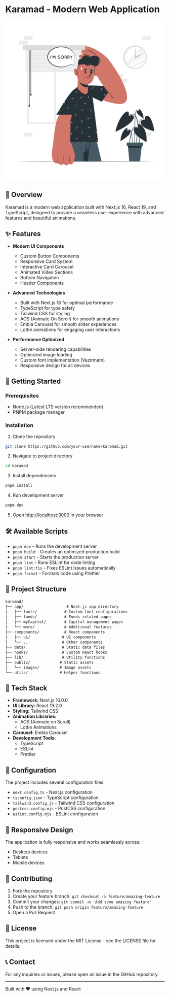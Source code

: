 # Karamad - Modern Web Application

![Karamad App](public/images/Feeling-sorry-cuate.png)

## 🌟 Overview

Karamad is a modern web application built with Next.js 16, React 19, and TypeScript, designed to provide a seamless user experience with advanced features and beautiful animations.

## ✨ Features

- **Modern UI Components**
  - Custom Button Components
  - Responsive Card System
  - Interactive Card Carousel
  - Animated Video Sections
  - Bottom Navigation
  - Header Components

- **Advanced Technologies**
  - Built with Next.js 16 for optimal performance
  - TypeScript for type safety
  - Tailwind CSS for styling
  - AOS (Animate On Scroll) for smooth animations
  - Embla Carousel for smooth slider experiences
  - Lottie animations for engaging user interactions

- **Performance Optimized**
  - Server-side rendering capabilities
  - Optimized image loading
  - Custom font implementation (Vazirmatn)
  - Responsive design for all devices

## 🚀 Getting Started

### Prerequisites

- Node.js (Latest LTS version recommended)
- PNPM package manager

### Installation

1. Clone the repository
```bash
git clone https://github.com/your-username/karamad.git
```

2. Navigate to project directory
```bash
cd karamad
```

3. Install dependencies
```bash
pnpm install
```

4. Run development server
```bash
pnpm dev
```

5. Open [http://localhost:3000](http://localhost:3000) in your browser

## 🛠️ Available Scripts

- `pnpm dev` - Runs the development server
- `pnpm build` - Creates an optimized production build
- `pnpm start` - Starts the production server
- `pnpm lint` - Runs ESLint for code linting
- `pnpm lint:fix` - Fixes ESLint issues automatically
- `pnpm format` - Formats code using Prettier

## 📁 Project Structure

```
karamad/
├── app/                   # Next.js app directory
│   ├── fonts/            # Custom font configurations
│   ├── funds/            # Funds related pages
│   ├── myCapital/        # Capital management pages
│   └── more/             # Additional features
├── components/           # React components
│   ├── ui/              # UI components
│   └── ...              # Other components
├── data/                # Static data files
├── hooks/               # Custom React hooks
├── lib/                 # Utility functions
├── public/             # Static assets
│   └── images/         # Image assets
└── utils/              # Helper functions
```

## 🎨 Tech Stack

- **Framework:** Next.js 16.0.0
- **UI Library:** React 19.2.0
- **Styling:** Tailwind CSS
- **Animation Libraries:**
  - AOS (Animate on Scroll)
  - Lottie Animations
- **Carousel:** Embla Carousel
- **Development Tools:**
  - TypeScript
  - ESLint
  - Prettier

## 🔧 Configuration

The project includes several configuration files:

- `next.config.ts` - Next.js configuration
- `tsconfig.json` - TypeScript configuration
- `tailwind.config.js` - Tailwind CSS configuration
- `postcss.config.mjs` - PostCSS configuration
- `eslint.config.mjs` - ESLint configuration

## 📱 Responsive Design

The application is fully responsive and works seamlessly across:
- Desktop devices
- Tablets
- Mobile devices

## 🤝 Contributing

1. Fork the repository
2. Create your feature branch: `git checkout -b feature/amazing-feature`
3. Commit your changes: `git commit -m 'Add some amazing feature'`
4. Push to the branch: `git push origin feature/amazing-feature`
5. Open a Pull Request

## 📄 License

This project is licensed under the MIT License - see the LICENSE file for details.

## 📞 Contact

For any inquiries or issues, please open an issue in the GitHub repository.

---

Built with ❤️ using Next.js and React
